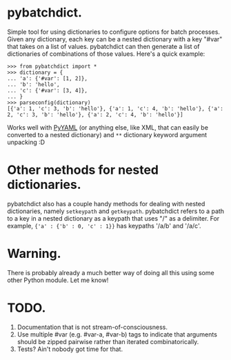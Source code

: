 pybatchdict.
==============

Simple tool for using dictionaries to configure options for batch processes. Given any 
dictionary, each key can be a nested dictionary with a key "#var" that takes on a list of values. 
pybatchdict can then generate a list of dictionaries of combinations of those values. Here's a 
quick example:

	>>> from pybatchdict import *
	>>> dictionary = {
	... 'a': {'#var': [1, 2]},
	...	'b': 'hello',
	...	'c': {'#var': [3, 4]},
	... }
	>>> parseconfig(dictionary)
	[{'a': 1, 'c': 3, 'b': 'hello'}, {'a': 1, 'c': 4, 'b': 'hello'}, {'a': 2, 'c': 3, 'b': 'hello'}, {'a': 2, 'c': 4, 'b': 'hello'}]	

Works well with [PyYAML](http://pyyaml.org/wiki/PyYAML) (or anything else, like XML, that can easily be converted to a nested dictionary) and `**` dictionary keyword argument unpacking :D 

Other methods for nested dictionaries.
======================================

pybatchdict also has a couple handy methods for dealing with nested dictionaries, namely 
`setkeypath` and `getkeypath`. pybatchdict refers to a path to a key in a nested dictionary as a 
keypath that uses "/" as a delimiter. For example, `{'a' : {'b' : 0, 'c' : 1}}` has keypaths '/a/b' 
and '/a/c'.

Warning.
========

There is probably already a much better way of doing all this using some other Python module. Let me know!

TODO.
=====

1. Documentation that is not stream-of-consciousness.
2. Use multiple #var (e.g. #var-a, #var-b) tags to indicate that arguments should be zipped pairwise rather than iterated combinatorically.
2. Tests? Ain't nobody got time for that.
